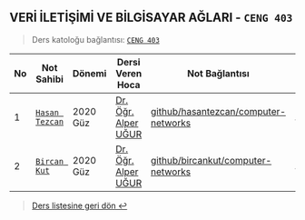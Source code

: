 ## VERİ İLETİŞİMİ VE BİLGİSAYAR AĞLARI - `CENG 403`
> Ders katoloğu bağlantısı: [`CENG 403`](https://ebs.pusula.pau.edu.tr/BilgiGoster/Ders.aspx?lng=1&dzy=3&br=21&bl=65&pr=167&dm=797&ps=3&dk=8503&ds=0) 

| No  | Not Sahibi | Dönemi | Dersi Veren Hoca  | Not Bağlantısı | Not durumu |
| --- | ---------- | ------ | ----------------- | -------------- | ---------- |
| 1   | [`Hasan Tezcan`](https://github.com/hasantezcan) | 2020 Güz | [Dr. Öğr. Alper UĞUR](https://www.pau.edu.tr/bilgisayar/tr/sayfa/akademik-kadro-17#:~:text=Alper%20U%C4%9Fur) | [github/hasantezcan/computer-networks](https://github.com/hasantezcan/computer-networks-notes) | %50 Tamamlanmış |
| 2   | [`Bircan Kut`](https://github.com/bircankut) | 2020 Güz | [Dr. Öğr. Alper UĞUR](https://www.pau.edu.tr/eacar) | [github/bircankut/computer-networks](https://github.com/pauieeecs/veri-iletisimi-ve-bilgisayar-aglari-notlari/blob/main/notlar/all.md) | %90 Tamamlanmış |

> [Ders listesine geri dön ↩️](../../README.md)
